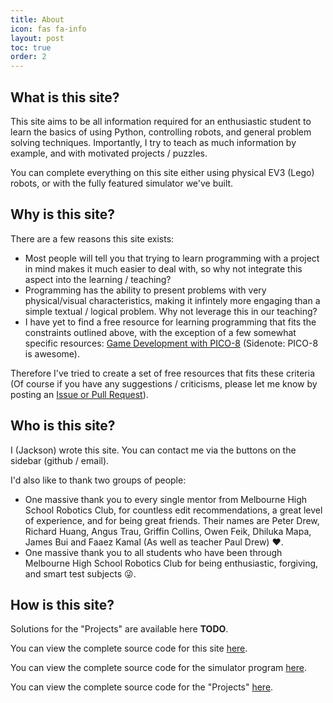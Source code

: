 ```yaml
---
title: About
icon: fas fa-info
layout: post
toc: true
order: 2
---
```


## What is this site?
This site aims to be all information required for an enthusiastic student to learn the basics of using Python, controlling robots, and general problem solving techniques. Importantly, I try to teach as much information by example, and with motivated projects / puzzles.

You can complete everything on this site either using physical EV3 (Lego) robots, or with the fully featured simulator we've built.

## Why is this site?
There are a few reasons this site exists:

* Most people will tell you that trying to learn programming with a project in mind makes it much easier to deal with, so why not integrate this aspect into the learning / teaching?
* Programming has the ability to present problems with very physical/visual characteristics, making it infintely more engaging than a simple textual / logical problem. Why not leverage this in our teaching?
* I have yet to find a free resource for learning programming that fits the constraints outlined above, with the exception of a few somewhat specific resources: [Game Development with PICO-8](https://mboffin.itch.io/gamedev-with-pico-8-issue1) (Sidenote: PICO-8 is awesome).

Therefore I've tried to create a set of free resources that fits these criteria (Of course if you have any suggestions / criticisms, please let me know by posting an [Issue or Pull Request](https://github.com/glipR/brains4bots/issues/new)).

## Who is this site?
I (Jackson) wrote this site. You can contact me via the buttons on the sidebar (github / email).

I'd also like to thank two groups of people:

* One massive thank you to every single mentor from Melbourne High School Robotics Club, for countless edit recommendations, a great level of experience, and for being great friends. Their names are Peter Drew, Richard Huang, Angus Trau, Griffin Collins, Owen Feik, Dhiluka Mapa, James Bui and Faaez Kamal (As well as teacher Paul Drew) ❤.
* One massive thank you to all students who have been through Melbourne High School Robotics Club for being enthusiastic, forgiving, and smart test subjects 😜.

## How is this site?
Solutions for the "Projects" are available here **TODO**.

You can view the complete source code for this site [here](https://github.com/glipR/brains4bots).

You can view the complete source code for the simulator program [here](https://github.com/MelbourneHighSchoolRobotics/ev3sim).

You can view the complete source code for the "Projects" [here](https://github.com/MelbourneHighSchoolRobotics/ev3sim_custom_presets).
